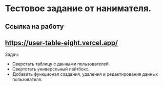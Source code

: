# Тестовое задание от нанимателя.

## Ссылка на работу
## https://user-table-eight.vercel.app/

Задач:

- Cверстать таблицу с данными пользователей.
- Свертстать универсльный лайтбокс.
- Добавить функционал создания, удаления и редактирования данных пользователя.
